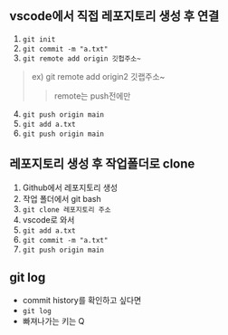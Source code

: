 ## vscode에서 직접 레포지토리 생성 후 연결
1. ```git init```
2. ```git commit -m "a.txt"```
3. ```git remote add origin 깃헙주소~```
> ex) git remote add origin2 깃랩주소~
>> remote는 push전에만
4. ```git push origin main```
5. ```git add a.txt```
6. ```git push origin main```

## 레포지토리 생성 후 작업폴더로 clone
1. Github에서 레포지토리 생성
2. 작업 폴더에서 git bash
3. ```git clone 레포지토리 주소```
4. vscode로 와서
5. ```git add a.txt```
6. ```git commit -m "a.txt"```
7. ```git push origin main```

## git log
- commit history를 확인하고 싶다면
- ```git log```
- 빠져나가는 키는 Q


